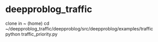 # deepproblog_traffic
clone in ~ (home)
cd ~/deepproblog_traffic/deepproblog/src/deepproblog/examples/traffic 
python traffic_priority.py
